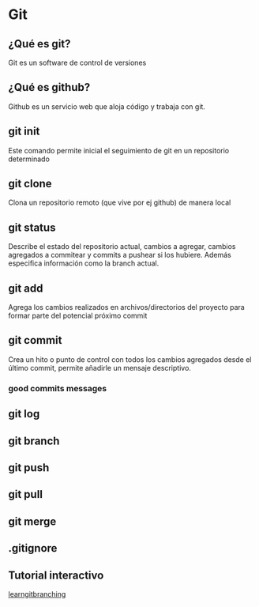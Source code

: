 # Git

## ¿Qué es git?

Git es un software de control de versiones

## ¿Qué es github?

Github es un servicio web que aloja código y trabaja con git.

## git init

Este comando permite inicial el seguimiento de git en un repositorio determinado

## git clone

Clona un repositorio remoto (que vive por ej github) de manera local

## git status

Describe el estado del repositorio actual, cambios a agregar, cambios agregados a commitear y commits a pushear si los hubiere. Además especifica información como la branch actual.

## git add

Agrega los cambios realizados en archivos/directorios del proyecto para formar parte del potencial próximo commit

## git commit

Crea un hito o punto de control con todos los cambios agregados desde el último commit, permite añadirle un mensaje descriptivo.

### good commits messages

## git log

## git branch

## git push

## git pull

## git merge

## .gitignore

## Tutorial interactivo

[learngitbranching](https://learngitbranching.js.org/)
